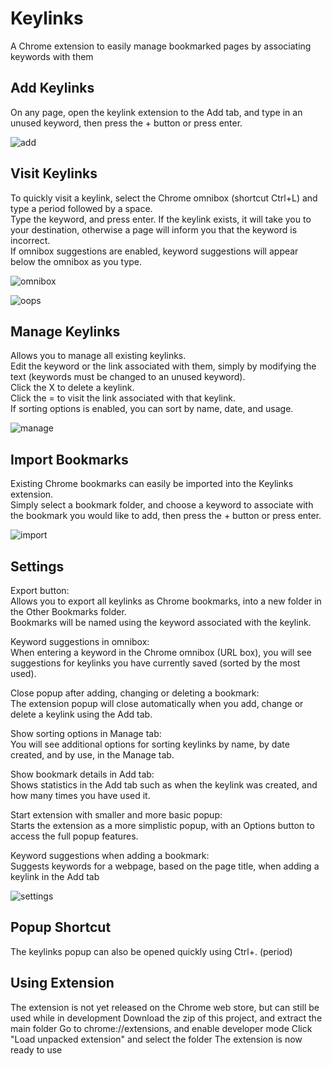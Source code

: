 Keylinks
======

A Chrome extension to easily manage bookmarked pages by associating keywords with them



Add Keylinks
------
On any page, open the keylink extension to the Add tab, and type in an unused keyword, then press the + button or press enter.  

![add](https://user-images.githubusercontent.com/31748813/34911394-afda0dee-f87e-11e7-9f05-e1af9bb35372.png)


Visit Keylinks
------
To quickly visit a keylink, select the Chrome omnibox (shortcut Ctrl+L) and type a period followed by a space.  
Type the keyword, and press enter. If the keylink exists, it will take you to your destination, otherwise a page will inform you that the keyword is incorrect.  
If omnibox suggestions are enabled, keyword suggestions will appear below the omnibox as you type.  

![omnibox](https://user-images.githubusercontent.com/31748813/34911397-b027804c-f87e-11e7-9fc4-c43135b83f3c.png)

![oops](https://user-images.githubusercontent.com/31748813/34911511-fd53b94c-f880-11e7-98a1-a0fd37c29e88.png)

Manage Keylinks
------
Allows you to manage all existing keylinks.  
Edit the keyword or the link associated with them, simply by modifying the text (keywords must be changed to an unused keyword).  
Click the X to delete a keylink.  
Click the = to visit the link associated with that keylink.  
If sorting options is enabled, you can sort by name, date, and usage.  

![manage](https://user-images.githubusercontent.com/31748813/34911396-b01209f6-f87e-11e7-8bef-4816dbcfdc2b.png)

Import Bookmarks
------
Existing Chrome bookmarks can easily be imported into the Keylinks extension.  
Simply select a bookmark folder, and choose a keyword to associate with the bookmark you would like to add, then press the + button or press enter.  

![import](https://user-images.githubusercontent.com/31748813/34911395-aff4c404-f87e-11e7-88fe-040170c6fac9.png)


Settings
------
Export button:  
Allows you to export all keylinks as Chrome bookmarks, into a new folder in the Other Bookmarks folder.  
Bookmarks will be named using the keyword associated with the keylink.  

Keyword suggestions in omnibox:  
When entering a keyword in the Chrome omnibox (URL box), you will see suggestions for keylinks you have currently saved (sorted by the most used).  

Close popup after adding, changing or deleting a bookmark:  
The extension popup will close automatically when you add, change or delete a keylink using the Add tab.  

Show sorting options in Manage tab:  
You will see additional options for sorting keylinks by name, by date created, and by use, in the Manage tab.  

Show bookmark details in Add tab:  
Shows statistics in the Add tab such as when the keylink was created, and how many times you have used it.  

Start extension with smaller and more basic popup:  
Starts the extension as a more simplistic popup, with an Options button to access the full popup features.  

Keyword suggestions when adding a bookmark:  
Suggests keywords for a webpage, based on the page title, when adding a keylink in the Add tab

![settings](https://user-images.githubusercontent.com/31748813/34911398-b03c47b6-f87e-11e7-82e0-94dfb3a0a477.png)

Popup Shortcut
------
The keylinks popup can also be opened quickly using Ctrl+. (period)  



Using Extension
------
The extension is not yet released on the Chrome web store, but can still be used while in development
Download the zip of this project, and extract the main folder
Go to chrome://extensions, and enable developer mode
Click "Load unpacked extension" and select the folder
The extension is now ready to use
